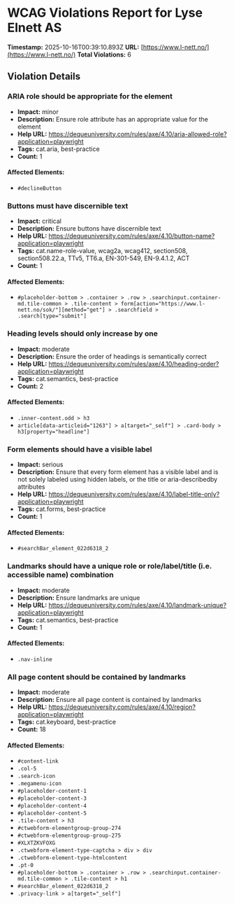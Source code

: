 # WCAG Violations Report for Lyse Elnett AS

**Timestamp:** 2025-10-16T00:39:10.893Z
**URL:** [https://www.l-nett.no/](https://www.l-nett.no/)
**Total Violations:** 6

## Violation Details

### ARIA role should be appropriate for the element

- **Impact:** minor
- **Description:** Ensure role attribute has an appropriate value for the element
- **Help URL:** https://dequeuniversity.com/rules/axe/4.10/aria-allowed-role?application=playwright
- **Tags:** cat.aria, best-practice
- **Count:** 1

#### Affected Elements:

- `#declineButton`

### Buttons must have discernible text

- **Impact:** critical
- **Description:** Ensure buttons have discernible text
- **Help URL:** https://dequeuniversity.com/rules/axe/4.10/button-name?application=playwright
- **Tags:** cat.name-role-value, wcag2a, wcag412, section508, section508.22.a, TTv5, TT6.a, EN-301-549, EN-9.4.1.2, ACT
- **Count:** 1

#### Affected Elements:

- `#placeholder-bottom > .container > .row > .searchinput.container-md.tile-common > .tile-content > form[action="https://www.l-nett.no/sok/"][method="get"] > .searchfield > .search[type="submit"]`

### Heading levels should only increase by one

- **Impact:** moderate
- **Description:** Ensure the order of headings is semantically correct
- **Help URL:** https://dequeuniversity.com/rules/axe/4.10/heading-order?application=playwright
- **Tags:** cat.semantics, best-practice
- **Count:** 2

#### Affected Elements:

- `.inner-content.odd > h3`
- `article[data-articleid="1263"] > a[target="_self"] > .card-body > h3[property="headline"]`

### Form elements should have a visible label

- **Impact:** serious
- **Description:** Ensure that every form element has a visible label and is not solely labeled using hidden labels, or the title or aria-describedby attributes
- **Help URL:** https://dequeuniversity.com/rules/axe/4.10/label-title-only?application=playwright
- **Tags:** cat.forms, best-practice
- **Count:** 1

#### Affected Elements:

- `#searchBar_element_022d6318_2`

### Landmarks should have a unique role or role/label/title (i.e. accessible name) combination

- **Impact:** moderate
- **Description:** Ensure landmarks are unique
- **Help URL:** https://dequeuniversity.com/rules/axe/4.10/landmark-unique?application=playwright
- **Tags:** cat.semantics, best-practice
- **Count:** 1

#### Affected Elements:

- `.nav-inline`

### All page content should be contained by landmarks

- **Impact:** moderate
- **Description:** Ensure all page content is contained by landmarks
- **Help URL:** https://dequeuniversity.com/rules/axe/4.10/region?application=playwright
- **Tags:** cat.keyboard, best-practice
- **Count:** 18

#### Affected Elements:

- `#content-link`
- `.col-5`
- `.search-icon`
- `.megamenu-icon`
- `#placeholder-content-1`
- `#placeholder-content-3`
- `#placeholder-content-4`
- `#placeholder-content-5`
- `.tile-content > h3`
- `#ctwebform-elementgroup-group-274`
- `#ctwebform-elementgroup-group-275`
- `#XLXTZKVFOXG`
- `.ctwebform-element-type-captcha > div > div`
- `.ctwebform-element-type-htmlcontent`
- `.pt-0`
- `#placeholder-bottom > .container > .row > .searchinput.container-md.tile-common > .tile-content > h1`
- `#searchBar_element_022d6318_2`
- `.privacy-link > a[target="_self"]`
